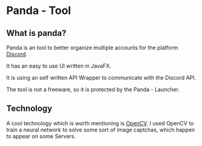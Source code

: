 # Panda - Tool

## What is panda?
Panda is an tool to better organize multiple accounts for the platform [Discord](https://discord.com/). 

It has an easy to use UI written in JavaFX.

It is using an self written API Wrapper to communicate with the Discord API.

The tool is not a freeware, so it is protected by the Panda - Launcher.

## Technology
A cool technology which is worth mentioning is [OpenCV](https://opencv.org/).
I used OpenCV to train a neural network to solve some sort of image captchas, which happen to appear on some Servers.
